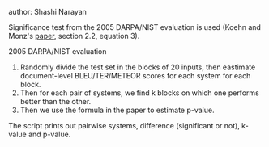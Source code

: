 author: Shashi Narayan

Significance test from the 2005 DARPA/NIST evaluation is used (Koehn and Monz's [paper](http://www.aclweb.org/anthology/W06-3114), section 2.2, equation 3).

2005 DARPA/NIST evaluation
1) Randomly divide the test set in the blocks of 20 inputs, then
eastimate document-level BLEU/TER/METEOR scores for each system for
each block.
2) Then for each pair of systems, we find k blocks on which one
performs better than the other.
3) Then we use the formula in the paper to estimate p-value.


The script prints out pairwise systems, difference (significant or not), k-value and p-value.

